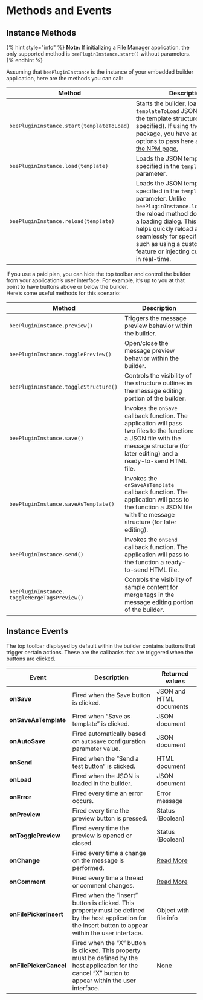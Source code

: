 # Methods and Events

## Instance Methods <a href="#instance-methods" id="instance-methods"></a>

{% hint style="info" %}
**Note:** If initializing a File Manager application, the only supported method is `beePluginInstance.start()` without parameters.
{% endhint %}

Assuming that `beePluginInstance` is the instance of your embedded builder application, here are the methods you can call:

| Method                                    | Description                                                                                                                                                                                                                                                                                                                             |
| ----------------------------------------- | --------------------------------------------------------------------------------------------------------------------------------------------------------------------------------------------------------------------------------------------------------------------------------------------------------------------------------------- |
| `beePluginInstance.start(templateToLoad)` | Starts the builder, loading the `templateToLoad` JSON string with the template structure (if specified). If using the NPM package, you have additional options to pass here as defined on [the NPM page.](https://www.npmjs.com/package/@beefree.io/sdk)                                                                          |
| `beePluginInstance.load(template)`        | Loads the JSON template string specified in the `template` parameter.                                                                                                                                                                                                                                                                   |
| `beePluginInstance.reload(template)`      | Loads the JSON template string specified in the `template` parameter. Unlike `beePluginInstance.load(template)`, the reload method does not trigger a loading dialog. This method helps quickly reload a template seamlessly for specific use cases, such as using a custom undo/redo feature or injecting custom content in real-time. |

If you use a paid plan, you can hide the top toolbar and control the builder from your application’s user interface. For example, it’s up to you at that point to have buttons above or below the builder.\
Here’s some useful methods for this scenario:

| Method                                        | Description                                                                                                                                                                            |
| --------------------------------------------- | -------------------------------------------------------------------------------------------------------------------------------------------------------------------------------------- |
| `beePluginInstance.preview()`                 | Triggers the message preview behavior within the builder.                                                                                                                              |
| `beePluginInstance.togglePreview()`           | Open/close the message preview behavior within the builder.                                                                                                                            |
| `beePluginInstance.toggleStructure()`         | Controls the visibility of the structure outlines in the message editing portion of the builder.                                                                                       |
| `beePluginInstance.save()`                    | Invokes the `onSave` callback function. The application will pass two files to the function: a JSON file with the message structure (for later editing) and a ready-to-send HTML file. |
| `beePluginInstance.saveAsTemplate()`          | Invokes the `onSaveAsTemplate` callback function. The application will pass to the function a JSON file with the message structure (for later editing).                                |
| `beePluginInstance.send()`                    | Invokes the `onSend` callback function. The application will pass to the function a ready-to-send HTML file.                                                                           |
| `beePluginInstance. toggleMergeTagsPreview()` | Controls the visibility of sample content for merge tags in the message editing portion of the builder.                                                                                |

## Instance Events <a href="#instance-events" id="instance-events"></a>

The top toolbar displayed by default within the builder contains buttons that trigger certain actions. These are the callbacks that are triggered when the buttons are clicked.

| Event                  | Description                                                                                                                                                 | Returned values                                   |
| ---------------------- | ----------------------------------------------------------------------------------------------------------------------------------------------------------- | ------------------------------------------------- |
| **onSave**             | Fired when the Save button is clicked.                                                                                                                      | JSON and HTML documents                           |
| **onSaveAsTemplate**   | Fired when “Save as template” is clicked.                                                                                                                   | JSON document                                     |
| **onAutoSave**         | Fired automatically based on `autosave` configuration parameter value.                                                                                      | JSON document                                     |
| **onSend**             | Fired when the “Send a test button” is clicked.                                                                                                             | HTML document                                     |
| **onLoad**             | Fired when the JSON is loaded in the builder.                                                                                                               | JSON document                                     |
| **onError**            | Fired every time an error occurs.                                                                                                                           | Error message                                     |
| **onPreview**          | Fired every time the preview button is pressed.                                                                                                             | Status (Boolean)                                  |
| **onTogglePreview**    | Fired every time the preview is opened or closed.                                                                                                           | Status (Boolean)                                  |
| **onChange**           | Fired every time a change on the message is performed.                                                                                                      | [Read More](../../tracking-message-changes.md)    |
| **onComment**          | Fired every time a thread or comment changes.                                                                                                               | [Read More](../../advanced-options/commenting.md) |
| **onFilePickerInsert** | Fired when the “insert” button is clicked. This property must be defined by the host application for the insert button to appear within the user interface. | Object with file info                             |
| **onFilePickerCancel** | Fired when the “X” button is clicked. This property must be defined by the host application for the cancel “X” button to appear within the user interface.  | None                                              |
